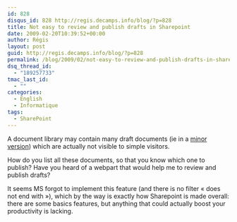 ```yaml
---
id: 828
disqus_id: 828 http://regis.decamps.info/blog/?p=828
title: Not easy to review and publish drafts in Sharepoint
date: 2009-02-20T10:39:52+00:00
author: Régis
layout: post
guid: http://regis.decamps.info/blog/?p=828
permalink: /blog/2009/02/not-easy-to-review-and-publish-drafts-in-sharepoint/
dsq_thread_id:
  - "189257733"
tmac_last_id:
  - ""
categories:
  - English
  - Informatique
tags:
  - SharePoint
---
```

A document library may contain many draft documents (ie in a [minor version](http://office.microsoft.com/en-us/sharepointtechnology/HA100215761033.aspx)) which are actually not visible to simple visitors.

How do you list all these documents, so that you know which one to publish? Have you heard of a webpart that would help me to review and publish drafts?

It seems MS forgot to implement this feature (and there is no filter « does not end with »), which by the way is exactly how Sharepoint is made overall: there are some basics features, but anything that could actually boost your productivity is lacking.
